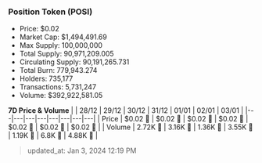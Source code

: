 
  ### Position Token (POSI)
  - Price: $0.02
  - Market Cap: $1,494,491.69
  - Max Supply: 100,000,000
  - Total Supply: 90,971,209.005
  - Circulating Supply: 90,191,265.731
  - Total Burn: 779,943.274
  - Holders: 735,177
  - Transactions: 5,731,247
  - Volume: $392,922,581.05

  **7D Price & Volume**
  | | 28&#x2F;12 | 29&#x2F;12 | 30&#x2F;12 | 31&#x2F;12 | 01&#x2F;01 | 02&#x2F;01 | 03&#x2F;01 |
  |---|---|---|---|---|---|---|---|
  | Price | $0.02 🚀 | $0.02 🔻 | $0.02 🚀 | $0.02 🔻 | $0.02 🔻 | $0.02 🚀 | $0.02 🔻 |
  | Volume | 2.72K 🔻 | 3.16K 🚀 | 1.36K 🔻 | 3.55K 🚀 | 1.19K 🔻 | 6.8K 🚀 | 4.88K 🔻 |

  > updated_at: Jan 3, 2024 12:19 PM

